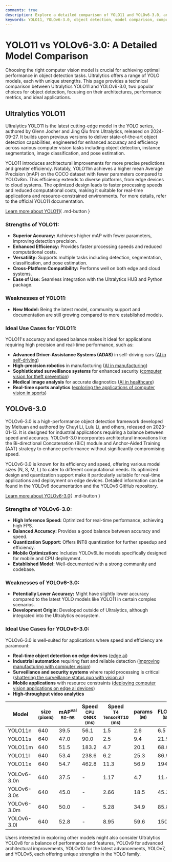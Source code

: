 ```yaml
---
comments: true
description: Explore a detailed comparison of YOLO11 and YOLOv6-3.0, analyzing architectures, performance metrics, and use cases to choose the best object detection model.
keywords: YOLO11, YOLOv6-3.0, object detection, model comparison, computer vision, machine learning, deep learning, performance metrics, Ultralytics, YOLO models
---
```


# YOLO11 vs YOLOv6-3.0: A Detailed Model Comparison

Choosing the right computer vision model is crucial for achieving optimal performance in object detection tasks. Ultralytics offers a range of YOLO models, each with unique strengths. This page provides a technical comparison between Ultralytics YOLO11 and YOLOv6-3.0, two popular choices for object detection, focusing on their architectures, performance metrics, and ideal applications.

<script async src="https://cdn.jsdelivr.net/npm/chart.js"></script>
<script defer src="../../javascript/benchmark.js"></script>

<canvas id="modelComparisonChart" width="1024" height="400" active-models='["YOLO11", "YOLOv6-3.0"]'></canvas>

## Ultralytics YOLO11

Ultralytics YOLO11 is the latest cutting-edge model in the YOLO series, authored by Glenn Jocher and Jing Qiu from Ultralytics, released on 2024-09-27. It builds upon previous versions to deliver state-of-the-art object detection capabilities, engineered for enhanced accuracy and efficiency across various computer vision tasks including object detection, instance segmentation, image classification, and pose estimation.

YOLO11 introduces architectural improvements for more precise predictions and greater efficiency. Notably, YOLO11m achieves a higher mean Average Precision (mAP) on the COCO dataset with fewer parameters compared to YOLOv8m. This efficiency extends to diverse platforms, from edge devices to cloud systems. The optimized design leads to faster processing speeds and reduced computational costs, making it suitable for real-time applications and resource-constrained environments. For more details, refer to the official YOLO11 documentation.

[Learn more about YOLO11](https://docs.ultralytics.com/models/yolo11/){ .md-button }

### Strengths of YOLO11:

- **Superior Accuracy:** Achieves higher mAP with fewer parameters, improving detection precision.
- **Enhanced Efficiency:** Provides faster processing speeds and reduced computational costs.
- **Versatility:** Supports multiple tasks including detection, segmentation, classification, and pose estimation.
- **Cross-Platform Compatibility:** Performs well on both edge and cloud systems.
- **Ease of Use:** Seamless integration with the Ultralytics HUB and Python package.

### Weaknesses of YOLO11:

- **New Model:** Being the latest model, community support and documentation are still growing compared to more established models.

### Ideal Use Cases for YOLO11:

YOLO11's accuracy and speed balance makes it ideal for applications requiring high precision and real-time performance, such as:

- **Advanced Driver-Assistance Systems (ADAS)** in self-driving cars ([AI in self-driving](https://www.ultralytics.com/solutions/ai-in-self-driving))
- **High-precision robotics** in manufacturing ([AI in manufacturing](https://www.ultralytics.com/solutions/ai-in-manufacturing))
- **Sophisticated surveillance systems** for enhanced security ([computer vision for theft prevention](https://www.ultralytics.com/blog/computer-vision-for-theft-prevention-enhancing-security))
- **Medical image analysis** for accurate diagnostics ([AI in healthcare](https://www.ultralytics.com/solutions/ai-in-healthcare))
- **Real-time sports analytics** ([exploring the applications of computer vision in sports](https://www.ultralytics.com/blog/exploring-the-applications-of-computer-vision-in-sports))

## YOLOv6-3.0

YOLOv6-3.0 is a high-performance object detection framework developed by Meituan and authored by Chuyi Li, Lulu Li, and others, released on 2023-01-13. It is designed for industrial applications requiring a balance between speed and accuracy. YOLOv6-3.0 incorporates architectural innovations like the Bi-directional Concatenation (BiC) module and Anchor-Aided Training (AAT) strategy to enhance performance without significantly compromising speed.

YOLOv6-3.0 is known for its efficiency and speed, offering various model sizes (N, S, M, L) to cater to different computational needs. Its optimized design and quantization support make it particularly suitable for real-time applications and deployment on edge devices. Detailed information can be found in the YOLOv6 documentation and the YOLOv6 GitHub repository.

[Learn more about YOLOv6-3.0](https://docs.ultralytics.com/models/yolov6/){ .md-button }

### Strengths of YOLOv6-3.0:

- **High Inference Speed:** Optimized for real-time performance, achieving high FPS.
- **Balanced Accuracy:** Provides a good balance between accuracy and speed.
- **Quantization Support:** Offers INT8 quantization for further speedup and efficiency.
- **Mobile Optimization:** Includes YOLOv6Lite models specifically designed for mobile and CPU deployment.
- **Established Model:** Well-documented with a strong community and codebase.

### Weaknesses of YOLOv6-3.0:

- **Potentially Lower Accuracy:** Might have slightly lower accuracy compared to the latest YOLO models like YOLO11 in certain complex scenarios.
- **Development Origin:** Developed outside of Ultralytics, although integrated into the Ultralytics ecosystem.

### Ideal Use Cases for YOLOv6-3.0:

YOLOv6-3.0 is well-suited for applications where speed and efficiency are paramount:

- **Real-time object detection on edge devices** ([edge ai](https://www.ultralytics.com/glossary/edge-ai))
- **Industrial automation** requiring fast and reliable detection ([improving manufacturing with computer vision](https://www.ultralytics.com/blog/improving-manufacturing-with-computer-vision))
- **Surveillance and security systems** where rapid processing is critical ([shattering the surveillance status quo with vision ai](https://www.ultralytics.com/blog/shattering-the-surveillance-status-quo-with-vision-ai))
- **Mobile applications** with resource constraints ([deploying computer vision applications on edge ai devices](https://www.ultralytics.com/blog/deploying-computer-vision-applications-on-edge-ai-devices))
- **High-throughput video analytics**

| Model       | size<br><sup>(pixels) | mAP<sup>val<br>50-95 | Speed<br><sup>CPU ONNX<br>(ms) | Speed<br><sup>T4 TensorRT10<br>(ms) | params<br><sup>(M) | FLOPs<br><sup>(B) |
| ----------- | --------------------- | -------------------- | ------------------------------ | ----------------------------------- | ------------------ | ----------------- |
| YOLO11n     | 640                   | 39.5                 | 56.1                           | 1.5                                 | 2.6                | 6.5               |
| YOLO11s     | 640                   | 47.0                 | 90.0                           | 2.5                                 | 9.4                | 21.5              |
| YOLO11m     | 640                   | 51.5                 | 183.2                          | 4.7                                 | 20.1               | 68.0              |
| YOLO11l     | 640                   | 53.4                 | 238.6                          | 6.2                                 | 25.3               | 86.9              |
| YOLO11x     | 640                   | 54.7                 | 462.8                          | 11.3                                | 56.9               | 194.9             |
|             |                       |                      |                                |                                     |                    |                   |
| YOLOv6-3.0n | 640                   | 37.5                 | -                              | 1.17                                | 4.7                | 11.4              |
| YOLOv6-3.0s | 640                   | 45.0                 | -                              | 2.66                                | 18.5               | 45.3              |
| YOLOv6-3.0m | 640                   | 50.0                 | -                              | 5.28                                | 34.9               | 85.8              |
| YOLOv6-3.0l | 640                   | 52.8                 | -                              | 8.95                                | 59.6               | 150.7             |

Users interested in exploring other models might also consider Ultralytics YOLOv8 for a balance of performance and features, YOLOv9 for advanced architectural improvements, YOLOv10 for the latest advancements, YOLOv7, and YOLOv5, each offering unique strengths in the YOLO family.
